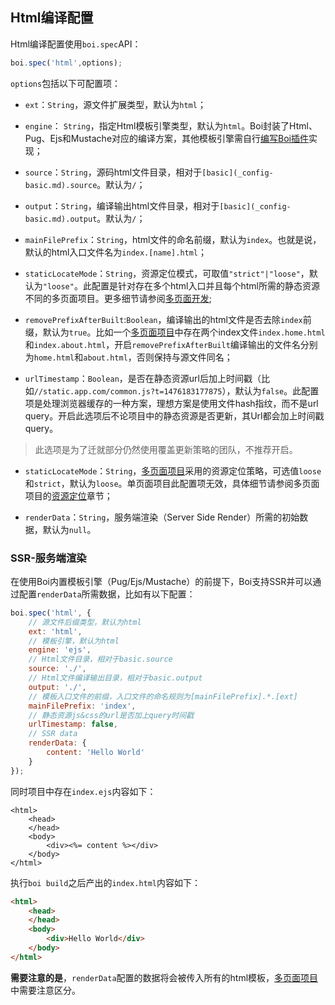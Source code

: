 ## Html编译配置

Html编译配置使用`boi.spec`API：

```JavaScript
boi.spec('html',options);
```

`options`包括以下可配置项：

* `ext`：`String`，源文件扩展类型，默认为`html`；

* `engine`： `String`，指定Html模板引擎类型，默认为`html`。Boi封装了Html、Pug、Ejs和Mustache对应的编译方案，其他模板引擎需自行[编写Boi插件](_advance-plugin.md)实现；

* `source`：`String`，源码html文件目录，相对于`[basic](_config-basic.md).source`。默认为`/`；

* `output`：`String`，编译输出html文件目录，相对于`[basic](_config-basic.md).output`。默认为`/`；

* `mainFilePrefix`：`String`，html文件的命名前缀，默认为`index`。也就是说，默认的html入口文件名为`index.[name].html`；

* `staticLocateMode`：`String`，资源定位模式，可取值`"strict"|"loose"`，默认为`"loose"`。此配置是针对存在多个html入口并且每个html所需的静态资源不同的多页面项目。更多细节请参阅[多页面开发](_multipage.md);

* `removePrefixAfterBuilt`:`Boolean`，编译输出的html文件是否去除`index`前缀，默认为`true`。比如一个[多页面项目](_multipage.md)中存在两个index文件`index.home.html`和`index.about.html`，开启`removePrefixAfterBuilt`编译输出的文件名分别为`home.html`和`about.html`，否则保持与源文件同名；

* `urlTimestamp`：`Boolean`，是否在静态资源url后加上时间戳（比如`//static.app.com/common.js?t=1476183177875`），默认为`false`。此配置项是处理浏览器缓存的一种方案，理想方案是使用文件hash指纹，而不是url query。开启此选项后不论项目中的静态资源是否更新，其Url都会加上时间戳query。
> 此选项是为了迁就部分仍然使用覆盖更新策略的团队，不推荐开启。

* `staticLocateMode`：`String`，[多页面项目](_multipage.html)采用的资源定位策略，可选值`loose`和`strict`，默认为`loose`。单页面项目此配置项无效，具体细节请参阅多页面项目的[资源定位](_multipage-location.md)章节；

* `renderData`：`String`，服务端渲染（Server Side Render）所需的初始数据，默认为`null`。

### SSR-服务端渲染
在使用Boi内置模板引擎（Pug/Ejs/Mustache）的前提下，Boi支持SSR并可以通过配置`renderData`所需数据，比如有以下配置：
```JavaScript
boi.spec('html', {
    // 源文件后缀类型，默认为html
    ext: 'html',
    // 模板引擎，默认为html
    engine: 'ejs',
    // Html文件目录，相对于basic.source
    source: './',
    // Html文件编译输出目录，相对于basic.output
    output: './',
    // 模板入口文件的前缀，入口文件的命名规则为[mainFilePrefix].*.[ext]
    mainFilePrefix: 'index',
    // 静态资源js&css的url是否加上query时间戳
    urlTimestamp: false,
    // SSR data
    renderData: {
        content: 'Hello World'
    }
});
```

同时项目中存在`index.ejs`内容如下：
```ejs
<html>
    <head>
    </head>
    <body>
        <div><%= content %></div>
    </body>
</html>
```

执行`boi build`之后产出的`index.html`内容如下：
```html
<html>
    <head>
    </head>
    <body>
        <div>Hello World</div>
    </body>
</html>
```

**需要注意的是**，`renderData`配置的数据将会被传入所有的html模板，[多页面项目](_multipage.md)中需要注意区分。
